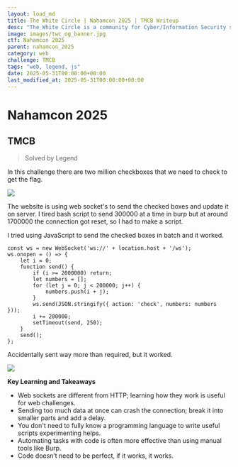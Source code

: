 ```yaml
---
layout: load_md
title: The White Circle | Nahamcon 2025 | TMCB Writeup
desc: "The White Circle is a community for Cyber/Information Security students, enthusiasts and professionals. You can discuss anything related to Security, share your knowledge with others, get help when you need it and proceed further in your journey with amazing people from all over the world."
image: images/twc_og_banner.jpg
ctf: Nahamcon 2025
parent: nahamcon_2025
category: web
challenge: TMCB
tags: "web, legend, js"
date: 2025-05-31T00:00:00+00:00
last_modified_at: 2025-05-31T00:00:00+00:00
---
```


<h1 class="heading card-title white-text">Nahamcon 2025</h1>


## TMCB
> Solved by Legend

In this challenge there are two million checkboxes that we need to check to get the flag.

![](https://i.imgur.com/BuowCay.png)


The website is using web socket's to send the checked boxes and update it on server. I tired bash script to send 300000 at a time in burp but at around 1700000 the connection got reset, so I had to make a script.

I tried using JavaScript to send the checked boxes in batch and it worked.


    const ws = new WebSocket('ws://' + location.host + '/ws');
    ws.onopen = () => {
        let i = 0;
        function send() {
            if (i >= 2000000) return;
            let numbers = [];
            for (let j = 0; j < 200000; j++) {
                numbers.push(i + j);
            }
            ws.send(JSON.stringify({ action: 'check', numbers: numbers }));
            i += 200000;
            setTimeout(send, 250);
        }
        send();
    };

Accidentally sent way more than required, but it worked.

![](https://i.imgur.com/DGjYRvj.png)


**Key Learning and Takeaways**

- Web sockets are different from HTTP; learning how they work is useful for web challenges.
- Sending too much data at once can crash the connection; break it into smaller parts and add a delay.
- You don't need to fully know a programming language to write useful scripts experimenting helps.
- Automating tasks with code is often more effective than using manual tools like Burp.
- Code doesn’t need to be perfect, if it works, it works.


